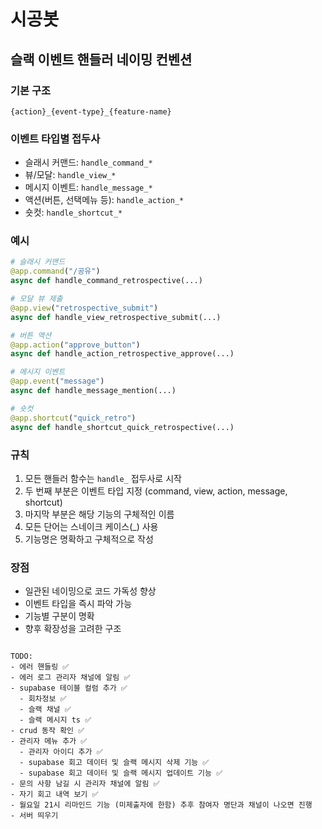 # 시공봇

## 슬랙 이벤트 핸들러 네이밍 컨벤션

### 기본 구조
`{action}_{event-type}_{feature-name}`

### 이벤트 타입별 접두사
- 슬래시 커맨드: `handle_command_*`
- 뷰/모달: `handle_view_*`
- 메시지 이벤트: `handle_message_*`
- 액션(버튼, 선택메뉴 등): `handle_action_*`
- 숏컷: `handle_shortcut_*`

### 예시
```python
# 슬래시 커맨드
@app.command("/공유")
async def handle_command_retrospective(...)

# 모달 뷰 제출
@app.view("retrospective_submit")
async def handle_view_retrospective_submit(...)

# 버튼 액션
@app.action("approve_button")
async def handle_action_retrospective_approve(...)

# 메시지 이벤트
@app.event("message")
async def handle_message_mention(...)

# 숏컷
@app.shortcut("quick_retro")
async def handle_shortcut_quick_retrospective(...)
```

### 규칙
1. 모든 핸들러 함수는 `handle_` 접두사로 시작
2. 두 번째 부분은 이벤트 타입 지정 (command, view, action, message, shortcut)
3. 마지막 부분은 해당 기능의 구체적인 이름
4. 모든 단어는 스네이크 케이스(_) 사용
5. 기능명은 명확하고 구체적으로 작성

### 장점
- 일관된 네이밍으로 코드 가독성 향상
- 이벤트 타입을 즉시 파악 가능
- 기능별 구분이 명확
- 향후 확장성을 고려한 구조
```

TODO:
- 에러 핸들링 ✅
- 에러 로그 관리자 채널에 알림 ✅
- supabase 테이블 컬럼 추가 ✅
  - 회차정보 ✅
  - 슬랙 채널 ✅
  - 슬랙 메시지 ts ✅
- crud 동작 확인 ✅
- 관리자 메뉴 추가 ✅
  - 관리자 아이디 추가 ✅
  - supabase 회고 데이터 및 슬랙 메시지 삭제 기능 ✅
  - supabase 회고 데이터 및 슬랙 메시지 업데이트 기능 ✅
- 문의 사항 남길 시 관리자 채널에 알림 ✅
- 자기 회고 내역 보기 ✅
- 월요일 21시 리마인드 기능 (미제출자에 한함) 추후 참여자 명단과 채널이 나오면 진행
- 서버 띄우기